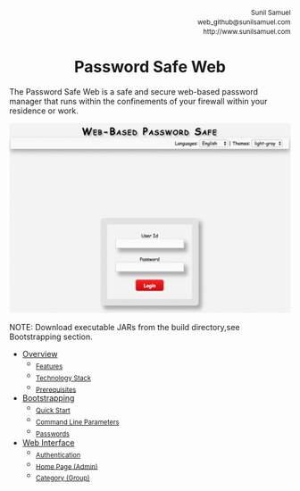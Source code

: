 <p align='right'>
<small>Sunil Samuel<br>
web_github@sunilsamuel.com<br>
http://www.sunilsamuel.com
</small>
</p>

**<h1 align='center'>Password Safe Web</h1>**

The Password Safe Web is a safe and secure web-based password manager that runs within the confinements of your firewall within your residence or work.

<p align='center'><img src="/documentation/gfx/login.png"></p>

NOTE:  Download executable JARs from the build directory,see Bootstrapping section.

<!-- BEGIN HEADERS (copy into root page) -->
* [Overview](/documentation/01.%20Overview.md#overview)
	* <sub>[Features](/documentation/01.%20Overview.md#features)</sub>
	* <sub>[Technology Stack](/documentation/01.%20Overview.md#technology-stack)</sub>
	* <sub>[Prerequisites](/documentation/01.%20Overview.md#prerequisites)</sub>
* [Bootstrapping](/documentation/02.%20Usage.md#bootstrapping)
	* <sub>[Quick Start](/documentation/02.%20Usage.md#quick-start)</sub>
	* <sub>[Command Line Parameters](/documentation/02.%20Usage.md#command-line-parameters)</sub>
	* <sub>[Passwords](/documentation/02.%20Usage.md#passwords)</sub>
* [Web Interface](/documentation/03.%20Web%20Interface.md#web-interface)
	* <sub>[Authentication](/documentation/03.%20Web%20Interface.md#authentication)</sub>
	* <sub>[Home Page (Admin)](/documentation/03.%20Web%20Interface.md#home-page-admin)</sub>
	* <sub>[Category (Group)](/documentation/03.%20Web%20Interface.md#category-group)</sub>
<!-- END HEADERS (copy into root page) -->